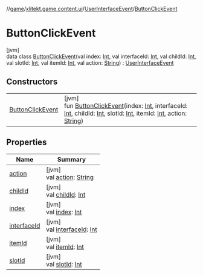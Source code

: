 //[game](../../../../index.md)/[xlitekt.game.content.ui](../../index.md)/[UserInterfaceEvent](../index.md)/[ButtonClickEvent](index.md)

# ButtonClickEvent

[jvm]\
data class [ButtonClickEvent](index.md)(val index: [Int](https://kotlinlang.org/api/latest/jvm/stdlib/kotlin/-int/index.html), val interfaceId: [Int](https://kotlinlang.org/api/latest/jvm/stdlib/kotlin/-int/index.html), val childId: [Int](https://kotlinlang.org/api/latest/jvm/stdlib/kotlin/-int/index.html), val slotId: [Int](https://kotlinlang.org/api/latest/jvm/stdlib/kotlin/-int/index.html), val itemId: [Int](https://kotlinlang.org/api/latest/jvm/stdlib/kotlin/-int/index.html), val action: [String](https://kotlinlang.org/api/latest/jvm/stdlib/kotlin/-string/index.html)) : [UserInterfaceEvent](../index.md)

## Constructors

| | |
|---|---|
| [ButtonClickEvent](-button-click-event.md) | [jvm]<br>fun [ButtonClickEvent](-button-click-event.md)(index: [Int](https://kotlinlang.org/api/latest/jvm/stdlib/kotlin/-int/index.html), interfaceId: [Int](https://kotlinlang.org/api/latest/jvm/stdlib/kotlin/-int/index.html), childId: [Int](https://kotlinlang.org/api/latest/jvm/stdlib/kotlin/-int/index.html), slotId: [Int](https://kotlinlang.org/api/latest/jvm/stdlib/kotlin/-int/index.html), itemId: [Int](https://kotlinlang.org/api/latest/jvm/stdlib/kotlin/-int/index.html), action: [String](https://kotlinlang.org/api/latest/jvm/stdlib/kotlin/-string/index.html)) |

## Properties

| Name | Summary |
|---|---|
| [action](action.md) | [jvm]<br>val [action](action.md): [String](https://kotlinlang.org/api/latest/jvm/stdlib/kotlin/-string/index.html) |
| [childId](child-id.md) | [jvm]<br>val [childId](child-id.md): [Int](https://kotlinlang.org/api/latest/jvm/stdlib/kotlin/-int/index.html) |
| [index](--index--.md) | [jvm]<br>val [index](--index--.md): [Int](https://kotlinlang.org/api/latest/jvm/stdlib/kotlin/-int/index.html) |
| [interfaceId](interface-id.md) | [jvm]<br>val [interfaceId](interface-id.md): [Int](https://kotlinlang.org/api/latest/jvm/stdlib/kotlin/-int/index.html) |
| [itemId](item-id.md) | [jvm]<br>val [itemId](item-id.md): [Int](https://kotlinlang.org/api/latest/jvm/stdlib/kotlin/-int/index.html) |
| [slotId](slot-id.md) | [jvm]<br>val [slotId](slot-id.md): [Int](https://kotlinlang.org/api/latest/jvm/stdlib/kotlin/-int/index.html) |
